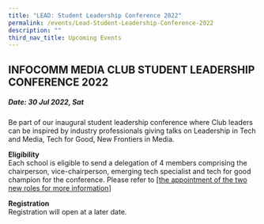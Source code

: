 ```yaml
---
title: "LEAD: Student Leadership Conference 2022"
permalink: /events/Lead-Student-Leadership-Conference-2022
description: ""
third_nav_title: Upcoming Events
---
```

## INFOCOMM MEDIA CLUB STUDENT LEADERSHIP CONFERENCE 2022

##### Date:  30 Jul 2022, Sat

Be part of our inaugural student leadership conference where Club leaders can be inspired by industry professionals giving talks on Leadership in Tech and Media, Tech for Good, New Frontiers in Media.

**Eligibility** <br>
Each school is eligible to send a delegation of 4 members comprising the chairperson, vice-chairperson, emerging tech specialist and tech for good champion for the conference. Please refer to [ [the appointment of the two new roles for more information]](https://isomer-dlp-staging.netlify.app/infocomm-media-clubs-cca/lead)

**Registration**
<br>Registration will open at a later date.